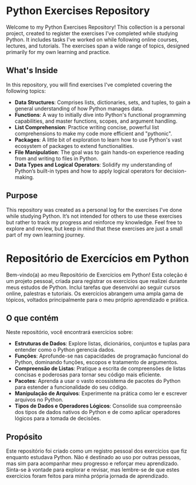 # Python Exercises Repository

Welcome to my Python Exercises Repository! This collection is a personal project, created to register the exercises I’ve completed while studying Python. It includes tasks I've worked on while following online courses, lectures, and tutorials. The exercises span a wide range of topics, designed primarily for my own learning and practice.

## What's Inside

In this repository, you will find exercises I've completed covering the following topics:

- **Data Structures**: Comprises lists, dictionaries, sets, and tuples, to gain a general understanding of how Python manages data.
- **Functions**: A way to initially dive into Python's functional programming capabilities, and master functions, scopes, and argument handling.
- **List Comprehension**: Practice writing concise, powerful list comprehensions to make my code more efficient and "pythonic".
- **Packages**: A little bit of exploration to learn how to use Python's vast ecosystem of packages to extend functionalities.
- **File Manipulation**: The goal was to gain hands-on experience reading from and writing to files in Python.
- **Data Types and Logical Operators**: Solidify my understanding of Python’s built-in types and how to apply logical operators for decision-making.

## Purpose

This repository was created as a personal log for the exercises I’ve done while studying Python. It’s not intended for others to use these exercises but rather to track my progress and reinforce my knowledge. Feel free to explore and review, but keep in mind that these exercises are just a small part of my own learning journey.





# Repositório de Exercícios em Python

Bem-vindo(a) ao meu Repositório de Exercícios em Python! Esta coleção é um projeto pessoal, criada para registrar os exercícios que realizei durante meus estudos de Python. Inclui tarefas que desenvolvi ao seguir cursos online, palestras e tutoriais. Os exercícios abrangem uma ampla gama de tópicos, voltados principalmente para o meu próprio aprendizado e prática.

## O que contém

Neste repositório, você encontrará exercícios sobre:

- **Estruturas de Dados**: Explore listas, dicionários, conjuntos e tuplas para entender como o Python gerencia dados.
- **Funções**: Aprofunde-se nas capacidades de programação funcional do Python, dominando funções, escopos e tratamento de argumentos.
- **Compreensão de Listas**: Pratique a escrita de compreensões de listas concisas e poderosas para tornar seu código mais eficiente.
- **Pacotes**: Aprenda a usar o vasto ecossistema de pacotes do Python para estender a funcionalidade do seu código.
- **Manipulação de Arquivos**: Experimente na prática como ler e escrever arquivos no Python.
- **Tipos de Dados e Operadores Lógicos**: Consolide sua compreensão dos tipos de dados nativos do Python e de como aplicar operadores lógicos para a tomada de decisões.

## Propósito

Este repositório foi criado como um registro pessoal dos exercícios que fiz enquanto estudava Python. Não é destinado ao uso por outras pessoas, mas sim para acompanhar meu progresso e reforçar meu aprendizado. Sinta-se à vontade para explorar e revisar, mas lembre-se de que estes exercícios foram feitos para minha própria jornada de aprendizado.
